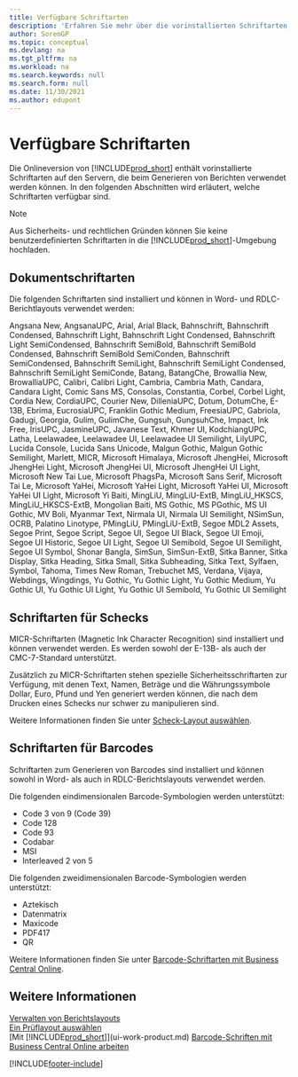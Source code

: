 ```yaml
---
title: Verfügbare Schriftarten
description: 'Erfahren Sie mehr über die vorinstallierten Schriftarten, die Sie für Ihr externe Berichte verwenden können.'
author: SorenGP
ms.topic: conceptual
ms.devlang: na
ms.tgt_pltfrm: na
ms.workload: na
ms.search.keywords: null
ms.search.form: null
ms.date: 11/30/2021
ms.author: edupont
---
```

# <a name="available-fonts" />Verfügbare Schriftarten

Die Onlineversion von [!INCLUDE[prod_short](includes/prod_short.md)] enthält vorinstallierte Schriftarten auf den Servern, die beim Generieren von Berichten verwendet werden können. In den folgenden Abschnitten wird erläutert, welche Schriftarten verfügbar sind.

> [!NOTE]
> Aus Sicherheits- und rechtlichen Gründen können Sie keine benutzerdefinierten Schriftarten in die [!INCLUDE[prod_short](includes/prod_short.md)]-Umgebung hochladen.

## <a name="document-fonts" />Dokumentschriftarten

Die folgenden Schriftarten sind installiert und können in Word- und RDLC-Berichtlayouts verwendet werden:

Angsana New, AngsanaUPC, Arial, Arial Black, Bahnschrift, Bahnschrift Condensed, Bahnschrift Light, Bahnschrift Light Condensed, Bahnschrift Light SemiCondensed, Bahnschrift SemiBold, Bahnschrift SemiBold Condensed, Bahnschrift SemiBold SemiConden, Bahnschrift SemiCondensed, Bahnschrift SemiLight, Bahnschrift SemiLight Condensed, Bahnschrift SemiLight SemiConde, Batang, BatangChe, Browallia New, BrowalliaUPC, Calibri, Calibri Light, Cambria, Cambria Math, Candara, Candara Light, Comic Sans MS, Consolas, Constantia, Corbel, Corbel Light, Cordia New, CordiaUPC, Courier New, DilleniaUPC, Dotum, DotumChe, E-13B, Ebrima, EucrosiaUPC, Franklin Gothic Medium, FreesiaUPC, Gabriola, Gadugi, Georgia, Gulim, GulimChe, Gungsuh, GungsuhChe, Impact, Ink Free, IrisUPC, JasmineUPC, Javanese Text, Khmer UI, KodchiangUPC, Latha, Leelawadee, Leelawadee UI, Leelawadee UI Semilight, LilyUPC, Lucida Console, Lucida Sans Unicode, Malgun Gothic, Malgun Gothic Semilight, Marlett, MICR, Microsoft Himalaya, Microsoft JhengHei, Microsoft JhengHei Light, Microsoft JhengHei UI, Microsoft JhengHei UI Light, Microsoft New Tai Lue, Microsoft PhagsPa, Microsoft Sans Serif, Microsoft Tai Le, Microsoft YaHei, Microsoft YaHei Light, Microsoft YaHei UI, Microsoft YaHei UI Light, Microsoft Yi Baiti, MingLiU, MingLiU-ExtB, MingLiU_HKSCS, MingLiU_HKSCS-ExtB, Mongolian Baiti, MS Gothic, MS PGothic, MS UI Gothic, MV Boli, Myanmar Text, Nirmala UI, Nirmala UI Semilight, NSimSun, OCRB, Palatino Linotype, PMingLiU, PMingLiU-ExtB, Segoe MDL2 Assets, Segoe Print, Segoe Script, Segoe UI, Segoe UI Black, Segoe UI Emoji, Segoe UI Historic, Segoe UI Light, Segoe UI Semibold, Segoe UI Semilight, Segoe UI Symbol, Shonar Bangla, SimSun, SimSun-ExtB, Sitka Banner, Sitka Display, Sitka Heading, Sitka Small, Sitka Subheading, Sitka Text, Sylfaen, Symbol, Tahoma, Times New Roman, Trebuchet MS, Verdana, Vijaya, Webdings, Wingdings, Yu Gothic, Yu Gothic Light, Yu Gothic Medium, Yu Gothic UI, Yu Gothic UI Light, Yu Gothic UI Semibold, Yu Gothic UI Semilight

## <a name="fonts-for-checks" />Schriftarten für Schecks

MICR-Schriftarten (Magnetic Ink Character Recognition) sind installiert und können verwendet werden. Es werden sowohl der E-13B- als auch der CMC-7-Standard unterstützt.  

Zusätzlich zu MICR-Schriftarten stehen spezielle Sicherheitsschriftarten zur Verfügung, mit denen Text, Namen, Beträge und die Währungssymbole Dollar, Euro, Pfund und Yen generiert werden können, die nach dem Drucken eines Schecks nur schwer zu manipulieren sind.  

Weitere Informationen finden Sie unter [Scheck-Layout auswählen](finance-how-define-check-layouts.md).  

## <a name="fonts-for-barcodes" />Schriftarten für Barcodes
Schriftarten zum Generieren von Barcodes sind installiert und können sowohl in Word- als auch in RDLC-Berichtslayouts verwendet werden.

Die folgenden eindimensionalen Barcode-Symbologien werden unterstützt:
* Code 3 von 9 (Code 39)
* Code 128
* Code 93
* Codabar
* MSI
* Interleaved 2 von 5

Die folgenden zweidimensionalen Barcode-Symbologien werden unterstützt:
* Aztekisch
* Datenmatrix
* Maxicode
* PDF417
* QR

Weitere Informationen finden Sie unter [Barcode-Schriftarten mit Business Central Online](/dynamics365/business-central/dev-itpro/developer/devenv-report-barcode-fonts).

## <a name="see-also" />Weitere Informationen

[Verwalten von Berichtslayouts](ui-manage-report-layouts.md)  
[Ein Prüflayout auswählen](finance-how-define-check-layouts.md)  
[Mit [!INCLUDE[prod_short](includes/prod_short.md)]](ui-work-product.md)
[Barcode-Schriften mit Business Central Online arbeiten](/dynamics365/business-central/dev-itpro/developer/devenv-report-barcode-fonts)

[!INCLUDE[footer-include](includes/footer-banner.md)]
